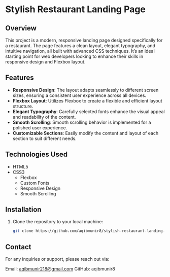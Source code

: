 # Stylish Restaurant Landing Page

## Overview
This project is a modern, responsive landing page designed specifically for a restaurant. The page features a clean layout, elegant typography, and intuitive navigation, all built with advanced CSS techniques. It’s an ideal starting point for web developers looking to enhance their skills in responsive design and Flexbox layout.

## Features
- **Responsive Design**: The layout adapts seamlessly to different screen sizes, ensuring a consistent user experience across all devices.
- **Flexbox Layout**: Utilizes Flexbox to create a flexible and efficient layout structure.
- **Elegant Typography**: Carefully selected fonts enhance the visual appeal and readability of the content.
- **Smooth Scrolling**: Smooth scrolling behavior is implemented for a polished user experience.
- **Customizable Sections**: Easily modify the content and layout of each section to suit different needs.

## Technologies Used
- HTML5
- CSS3
  - Flexbox
  - Custom Fonts
  - Responsive Design
  - Smooth Scrolling

## Installation
1. Clone the repository to your local machine:
   ```bash
   git clone https://github.com/aqibmunir8/stylish-restaurant-landing-page.git

## Contact
For any inquiries or support, please reach out via:

Email: aqibmunir218@gmail.com
GitHub: aqibmunir8

